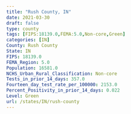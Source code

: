 ```yaml
---
title: "Rush County, IN"
date: 2021-03-30
draft: false
type: county
tags: [FIPS:18139.0,FEMA:5.0,Non-core,Green]
categories: [IN]
County: Rush County
State: IN
FIPS: 18139.0
FEMA_Region: 5.0
Population: 16581.0
NCHS_Urban_Rural_Classification: Non-core
Tests_in_prior_14_days: 357.0
Fourteen_day_test_rate_per_100000: 2153.0
Percent_Positivity_in_prior_14_days: 0.022
Level: Green
url: /states/IN/rush-county
---
```



